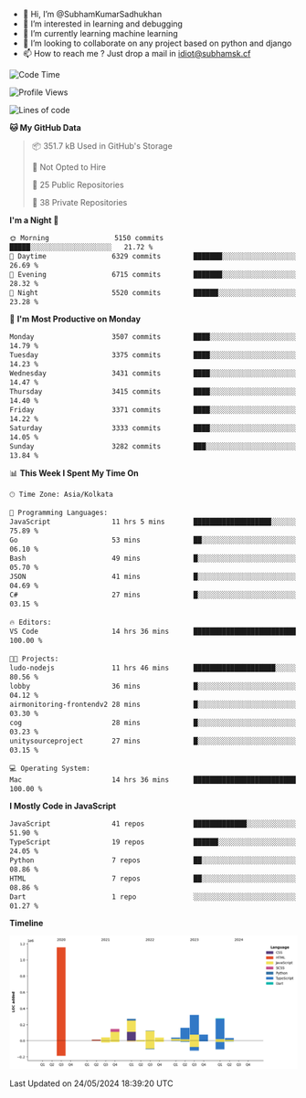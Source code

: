 - 👋 Hi, I’m @SubhamKumarSadhukhan
- 👀 I’m interested in learning and debugging
- 🌱 I’m currently learning machine learning
- 💞️ I’m looking to collaborate on any project based on python and django
- 📫 How to reach me ?
      Just drop a mail in idiot@subhamsk.cf

<!---
SubhamKumarSadhukhan/SubhamKumarSadhukhan is a ✨ special ✨ repository because its `README.md` (this file) appears on your GitHub profile.
You can click the Preview link to take a look at your changes.
--->


<!--START_SECTION:waka-->
![Code Time](http://img.shields.io/badge/Code%20Time-2%2C207%20hrs%2040%20mins-blue)

![Profile Views](http://img.shields.io/badge/Profile%20Views-0-blue)

![Lines of code](https://img.shields.io/badge/From%20Hello%20World%20I%27ve%20Written-2.7%20million%20lines%20of%20code-blue)

**🐱 My GitHub Data** 

> 📦 351.7 kB Used in GitHub's Storage 
 > 
> 🚫 Not Opted to Hire
 > 
> 📜 25 Public Repositories 
 > 
> 🔑 38 Private Repositories 
 > 
**I'm a Night 🦉** 

```text
🌞 Morning                5150 commits        █████░░░░░░░░░░░░░░░░░░░░   21.72 % 
🌆 Daytime                6329 commits        ███████░░░░░░░░░░░░░░░░░░   26.69 % 
🌃 Evening                6715 commits        ███████░░░░░░░░░░░░░░░░░░   28.32 % 
🌙 Night                  5520 commits        ██████░░░░░░░░░░░░░░░░░░░   23.28 % 
```
📅 **I'm Most Productive on Monday** 

```text
Monday                   3507 commits        ████░░░░░░░░░░░░░░░░░░░░░   14.79 % 
Tuesday                  3375 commits        ████░░░░░░░░░░░░░░░░░░░░░   14.23 % 
Wednesday                3431 commits        ████░░░░░░░░░░░░░░░░░░░░░   14.47 % 
Thursday                 3415 commits        ████░░░░░░░░░░░░░░░░░░░░░   14.40 % 
Friday                   3371 commits        ████░░░░░░░░░░░░░░░░░░░░░   14.22 % 
Saturday                 3333 commits        ████░░░░░░░░░░░░░░░░░░░░░   14.05 % 
Sunday                   3282 commits        ███░░░░░░░░░░░░░░░░░░░░░░   13.84 % 
```


📊 **This Week I Spent My Time On** 

```text
🕑︎ Time Zone: Asia/Kolkata

💬 Programming Languages: 
JavaScript               11 hrs 5 mins       ███████████████████░░░░░░   75.89 % 
Go                       53 mins             ██░░░░░░░░░░░░░░░░░░░░░░░   06.10 % 
Bash                     49 mins             █░░░░░░░░░░░░░░░░░░░░░░░░   05.70 % 
JSON                     41 mins             █░░░░░░░░░░░░░░░░░░░░░░░░   04.69 % 
C#                       27 mins             █░░░░░░░░░░░░░░░░░░░░░░░░   03.15 % 

🔥 Editors: 
VS Code                  14 hrs 36 mins      █████████████████████████   100.00 % 

🐱‍💻 Projects: 
ludo-nodejs              11 hrs 46 mins      ████████████████████░░░░░   80.56 % 
lobby                    36 mins             █░░░░░░░░░░░░░░░░░░░░░░░░   04.12 % 
airmonitoring-frontendv2 28 mins             █░░░░░░░░░░░░░░░░░░░░░░░░   03.30 % 
cog                      28 mins             █░░░░░░░░░░░░░░░░░░░░░░░░   03.23 % 
unitysourceproject       27 mins             █░░░░░░░░░░░░░░░░░░░░░░░░   03.15 % 

💻 Operating System: 
Mac                      14 hrs 36 mins      █████████████████████████   100.00 % 
```

**I Mostly Code in JavaScript** 

```text
JavaScript               41 repos            █████████████░░░░░░░░░░░░   51.90 % 
TypeScript               19 repos            ██████░░░░░░░░░░░░░░░░░░░   24.05 % 
Python                   7 repos             ██░░░░░░░░░░░░░░░░░░░░░░░   08.86 % 
HTML                     7 repos             ██░░░░░░░░░░░░░░░░░░░░░░░   08.86 % 
Dart                     1 repo              ░░░░░░░░░░░░░░░░░░░░░░░░░   01.27 % 
```



**Timeline**

![Lines of Code chart](https://raw.githubusercontent.com/SubhamKumarSadhukhan/SubhamKumarSadhukhan/main/assets/bar_graph.png)


 Last Updated on 24/05/2024 18:39:20 UTC
<!--END_SECTION:waka-->
